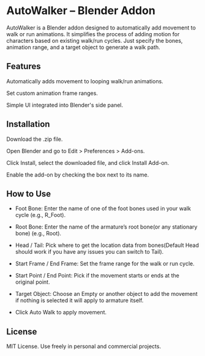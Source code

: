 # AutoWalker – Blender Addon

AutoWalker is a Blender addon designed to automatically add movement to walk or run animations. It simplifies the process of adding motion for characters based on existing walk/run cycles. Just specify the bones, animation range, and a target object to generate a walk path.

## Features
Automatically adds movement to looping walk/run animations.

Set custom animation frame ranges.

Simple UI integrated into Blender's side panel.

## Installation
Download the .zip file.

Open Blender and go to Edit > Preferences > Add-ons.

Click Install, select the downloaded file, and click Install Add-on.

Enable the add-on by checking the box next to its name.

## How to Use
- Foot Bone: Enter the name of one of the foot bones used in your walk cycle (e.g., R_Foot).

- Root Bone: Enter the name of the armature’s root bone(or any stationary bone) (e.g., Root).

- Head / Tail: Pick where to get the location data from bones(Default Head should work if you have any issues you can switch to Tail).

- Start Frame / End Frame: Set the frame range for the walk or run cycle.

- Start Point / End Point: Pick if the movement starts or ends at the original point.

- Target Object: Choose an Empty or another object to add the movement if nothing is selected it will apply to armature itself.

- Click Auto Walk to apply movement.

## License
MIT License. Use freely in personal and commercial projects.
